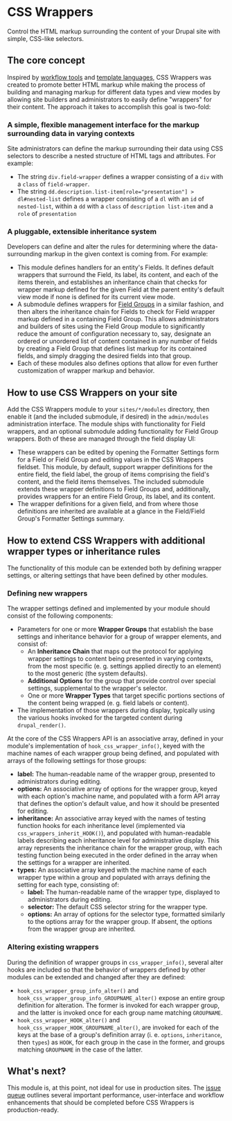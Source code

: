 # CSS Wrappers
Control the HTML markup surrounding the content of your Drupal site with simple, CSS-like selectors.


## The core concept
Inspired by [workflow tools](http://emmet.io/) and [template languages](http://jade-lang.com/), CSS Wrappers was created to promote better HTML markup while making the process of building and managing markup for different data types and view modes by allowing site builders and administrators to easily define "wrappers" for their content. The approach it takes to accomplish this goal is two-fold:

### A simple, flexible management interface for the markup surrounding data in varying contexts
Site administrators can define the markup surrounding their data using CSS selectors to describe a nested structure of HTML tags and attributes. For example:

- The string `div.field-wrapper` defines a wrapper consisting of a `div` with a `class` of `field-wrapper`.
- The string `dd.description.list-item[role="presentation"] > dl#nested-list` defines a wrapper consisting of a `dl` with an `id` of `nested-list`, within a `dd` with a `class` of `description list-item` and a `role` of `presentation`

### A pluggable, extensible inheritance system
Developers can define and alter the rules for determining where the data-surrounding markup in the given context is coming from. For example:

- This module defines handlers for an entity's Fields. It defines default wrappers that surround the Field, its label, its content, and each of the items therein, and establishes an inheritance chain that checks for wrapper markup defined for the given Field at the parent entity's default view mode if none is defined for its current view mode.
- A submodule defines wrappers for [Field Groups](https://drupal.org/project/field_group) in a similar fashion, and then alters the inheritance chain for Fields to check for Field wrapper markup defined in a containing Field Group. This allows administrators and builders of sites using the Field Group module to significantly reduce the amount of configuration necessary to, say, designate an ordered or unordered list of content contained in any number of fields by creating a Field Group that defines list markup for its contained fields, and simply dragging the desired fields into that group.
- Each of these modules also defines options that allow for even further customization of wrapper markup and behavior.

## How to use CSS Wrappers on your site
Add the CSS Wrappers module to your `sites/*/modules` directory, then enable it (and the included submodule, if desired) in the `admin/modules` administration interface. The module ships with functionality for Field wrappers, and an optional submodule adding functionality for Field Group wrappers. Both of these are managed through the field display UI:

- These wrappers can be edited by opening the Formatter Settings form for a Field or Field Group and editing values in the CSS Wrappers fieldset. This module, by default, support wrapper definitions for the entire field, the field label, the group of items comprising the field's content, and the field items themselves. The included submodule extends these wrapper definitions to Field Groups and, additionally, provides wrappers for an entire Field Group, its label, and its content.
- The wrapper definitions for a given field, and from where those definitions are inherited are available at a glance in the Field/Field Group's Formatter Settings summary.

## How to extend CSS Wrappers with additional wrapper types or inheritance rules
The functionality of this module can be extended both by defining wrapper settings, or altering settings that have been defined by other modules.

### Defining new wrappers
The wrapper settings defined and implemented by your module should consist of the following components:

- Parameters for one or more **Wrapper Groups** that establish the base settings and inheritance behavior for a group of wrapper elements, and consist of:
    - An **Inheritance Chain** that maps out the protocol for applying wrapper settings to content being presented in varying contexts, from the most specific (e. g. settings applied directly to an element) to the most generic (the system defaults).
    - **Additional Options** for the group that provide control over special settings, supplemental to the wrapper's selector.
    - One or more **Wrapper Types** that target specific portions sections of the content being wrapped (e. g. field labels or content).
- The implementation of those wrappers during display, typically using the various hooks invoked for the targeted content during `drupal_render()`.

At the core of the CSS Wrappers API is an associative array, defined in your module's implementation of `hook_css_wrapper_info()`, keyed with the machine names of each wrapper group being defined, and populated with arrays of the following settings for those groups:

- **label:** The human-readable name of the wrapper group, presented to administrators during editing.
- **options:** An associative array of options for the wrapper group, keyed with each option's machine name, and populated with a form API array that defines the option's default value, and how it should be presented for editing.
- **inheritance:** An associative array keyed with the names of testing function hooks for each inheritance level (implemented via `css_wrappers_inherit_HOOK()`), and populated with human-readable labels describing each inheritance level for administrative display. This array represents the inheritance chain for the wrapper group, with each testing function being executed in the order defined in the array when the settings for a wrapper are inherited.
- **types:** An associative array keyed with the machine name of each wrapper type within a group and populated with arrays defining the setting for each type, consisting of:
    - **label:** The human-readable name of the wrapper type, displayed to administrators during editing.
    - **selector:** The default CSS selector string for the wrapper type.
    - **options:** An array of options for the selector type, formatted similarly to the options array for the wrapper group. If absent, the options from the wrapper group are inherited.

### Altering existing wrappers
During the definition of wrapper groups in `css_wrapper_info()`, several alter hooks are included so that the behavior of wrappers defined by other modules can be extended and changed after they are defined:

- `hook_css_wrapper_group_info_alter()` and `hook_css_wrapper_group_info_GROUPNAME_alter()` expose an entire group definition for alteration. The former is invoked for each wrapper group, and the latter is invoked once for each group name matching `GROUPNAME`.
- `hook_css_wrapper_HOOK_alter()` and `hook_css_wrapper_HOOK_GROUPNAME_alter()`, are invoked for each of the keys at the base of a group's definition array (i. e. `options`, `inheritance`, then `types`) as `HOOK`, for each group in the case in the former, and groups matching `GROUPNAME` in the case of the latter.

## What's next?
This module is, at this point, not ideal for use in production sites. The [issue queue](https://gitlab.cws.oregonstate.edu/aaron.senecal/css-wrappers/issues) outlines several important performance, user-interface and workflow enhancements that should be completed before CSS Wrappers is production-ready.